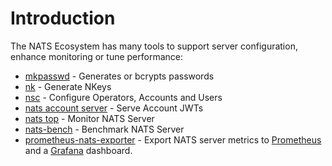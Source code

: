 # Introduction

The NATS Ecosystem has many tools to support server configuration, enhance monitoring or tune performance:

* [mkpasswd](mkpasswd.md) - Generates or bcrypts passwords
* [nk](nk.md) - Generate NKeys
* [nsc](nsc/) - Configure Operators, Accounts and Users
* [nats account server](nas/) - Serve Account JWTs
* [nats top](nats_top/) - Monitor NATS Server
* [nats-bench](natsbench.md) - Benchmark NATS Server
* [prometheus-nats-exporter](https://github.com/nats-io/prometheus-nats-exporter) - Export NATS server metrics to [Prometheus](https://prometheus.io/) and a [Grafana](https://grafana.com) dashboard.

